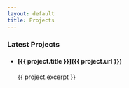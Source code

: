 ```yaml
---
layout: default
title: Projects
---
```

### Latest Projects

*   #### [{{ project.title }}]({{ project.url }})

    {{ project.excerpt }}
